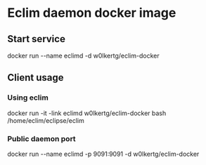 # Eclim daemon docker image
## Start service
docker run --name eclimd -d w0lkertg/eclim-docker
## Client usage
### Using eclim
docker run -it  -link eclimd w0lkertg/eclim-docker bash /home/eclim/eclipse/eclim
###  Public daemon port
docker run --name eclimd -p 9091:9091 -d w0lkertg/eclim-docker
